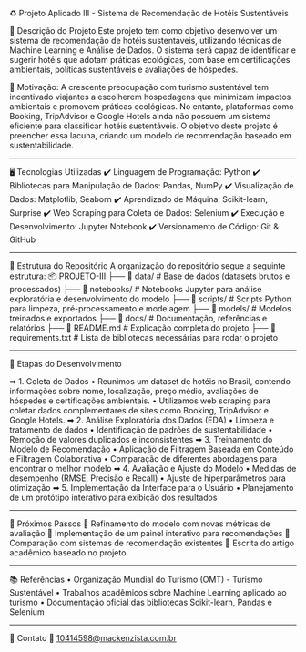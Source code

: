 ♻  Projeto Aplicado III - Sistema de Recomendação de Hotéis Sustentáveis 

📑  Descrição do Projeto
Este projeto tem como objetivo desenvolver um sistema de recomendação de hotéis sustentáveis, utilizando técnicas de Machine Learning e Análise de Dados. O sistema será capaz de identificar e sugerir hotéis que adotam práticas ecológicas, com base em certificações ambientais, políticas sustentáveis e avaliações de hóspedes.

💭  Motivação:
A crescente preocupação com turismo sustentável tem incentivado viajantes a escolherem hospedagens que minimizam impactos ambientais e promovem práticas ecológicas. No entanto, plataformas como Booking, TripAdvisor e Google Hotels ainda não possuem um sistema eficiente para classificar hotéis sustentáveis. O objetivo deste projeto é preencher essa lacuna, criando um modelo de recomendação baseado em sustentabilidade.
________________________________________________________________________________
🖥️ Tecnologias Utilizadas
✔️ Linguagem de Programação: Python
✔️ Bibliotecas para Manipulação de Dados: Pandas, NumPy
✔️ Visualização de Dados: Matplotlib, Seaborn
✔️ Aprendizado de Máquina: Scikit-learn, Surprise
✔️ Web Scraping para Coleta de Dados: Selenium
✔️ Execução e Desenvolvimento: Jupyter Notebook
✔️ Versionamento de Código: Git & GitHub
________________________________________________________________________________
📂 Estrutura do Repositório
A organização do repositório segue a seguinte estrutura:
📦 PROJETO-III
├── 📁 data/                  # Base de dados (datasets brutos e processados)
├── 📁 notebooks/             # Notebooks Jupyter para análise exploratória e desenvolvimento do modelo
├── 📁 scripts/               # Scripts Python para limpeza, pré-processamento e modelagem
├── 📁 models/                # Modelos treinados e exportados
├── 📁 docs/                  # Documentação, referências e relatórios
├── 📄 README.md              # Explicação completa do projeto
├── 📄 requirements.txt       # Lista de bibliotecas necessárias para rodar o projeto
________________________________________________________________________________
📜 Etapas do Desenvolvimento

 ➡ 1. Coleta de Dados
•	Reunimos um dataset de hotéis no Brasil, contendo informações sobre nome, localização, preço médio, avaliações de hóspedes e certificações ambientais.
•	Utilizamos web scraping para coletar dados complementares de sites como Booking, TripAdvisor e Google Hotels.
➡ 2. Análise Exploratória dos Dados (EDA)
•	Limpeza e tratamento de dados
•	Identificação de padrões de sustentabilidade
•	Remoção de valores duplicados e inconsistentes
➡ 3. Treinamento do Modelo de Recomendação
•	Aplicação de Filtragem Baseada em Conteúdo e Filtragem Colaborativa
•	Comparação de diferentes abordagens para encontrar o melhor modelo
➡ 4. Avaliação e Ajuste do Modelo
•	Medidas de desempenho (RMSE, Precisão e Recall)
•	Ajuste de hiperparâmetros para otimização
➡ 5. Implementação da Interface para o Usuário
•	Planejamento de um protótipo interativo para exibição dos resultados

________________________________________________________________________________
📎  Próximos Passos
🔹 Refinamento do modelo com novas métricas de avaliação
🔹 Implementação de um painel interativo para recomendações
🔹 Comparação com sistemas de recomendação existentes
🔹 Escrita do artigo acadêmico baseado no projeto
________________________________________________________________________________
📚 Referências
•	Organização Mundial do Turismo (OMT) - Turismo Sustentável
•	Trabalhos acadêmicos sobre Machine Learning aplicado ao turismo
•	Documentação oficial das bibliotecas Scikit-learn, Pandas e Selenium
________________________________________________________________________________
📩 Contato
📧 10414598@mackenzista.com.br


